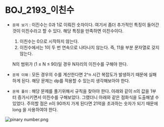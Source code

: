 # BOJ_2193_이친수

- `문제 보기` : 이진수는 0과 1로 이뤄진 숫자이다. 여기서 좀더 추가적인 특징이 들어간 것이 이친수라고 할 수 있다. 해당 특징을 만족하면 이친수이다.
    1. 이친수는 0으로 시작하지 않는다.
    2. 이친수에서는 1이 두 번 연속으로 나타나지 않는다. 즉, 11을 부분 문자열로 갖지 않는다.
    
    N의 범위가 (1 ≤ N ≤ 90)일 경우 N자리의 이친수를 구해야 한다.
    
- `문제 이해` : 모든 경우의 수를 계산한다면 2^n 시간 복잡도가 발생하기 때문에 실패하게 된다. 해당 문제는 dp를 적용할 수 있는지 생각해보아야 한다.
- `문제 풀이` : 해당 문제를 풀기위해서 규칙을 찾아야 한다. 아래와 같이 n의 값을 1부터 증가시키면서 이친수를 구해보았다. 그랬더니 아래와 같은 점화식을 도출해낼 수 있었다. 주의할 점은 n이 90까지 가게 된다면 21억을 초과하는 숫자가 되기 때문에 long 을 사용하여야 한다.

![pinary number.png](/pinary_number.png)
